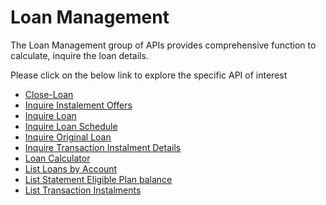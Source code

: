 # Loan Management

The Loan Management group of APIs provides comprehensive function to calculate, inquire the loan details.

Please click on the below link to explore the specific API of interest

- [Close-Loan](./?path=docs/APIs/Loan-Management/Close-Loan.md)
- [Inquire Instalement Offers](./?path=docs/APIs/Loan-Management/Inquire-Instalement-Offers.md)
- [Inquire Loan](./?path=docs/APIs/Loan-Management/Inquire-Loan.md)
- [Inquire Loan Schedule](./?path=docs/APIs/Loan-Management/Inquire-Original-Loan.md)
- [Inquire Original Loan](./?path=docs/APIs/Loan-Management/Inquire-Loan-Schedule.md)
- [Inquire Transaction Instalment Details](./?path=docs/APIs/Loan-Management/Inquire-Transaction-Instalment-Details.md)
- [Loan Calculator](./?path=docs/APIs/Loan-Management/Loan-Calculator.md)
- [List Loans by Account](./?path=docs/APIs/Loan-Management/List-Loans-by-Account.md)
- [List Statement Eligible Plan balance](./?path=docs/APIs/Loan-Management/List-Statement-Eligible-Plan-balance.md)
- [List Transaction Instalments](./?path=docs/APIs/Loan-Management/List-Transaction-Instalments.md)
